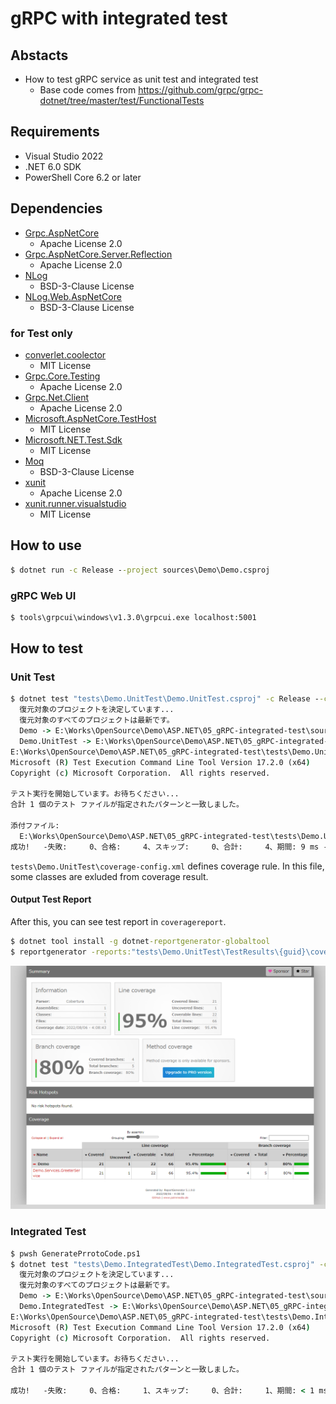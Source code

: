 # gRPC with integrated test

## Abstacts

* How to test gRPC service as unit test and integrated test
  * Base code comes from https://github.com/grpc/grpc-dotnet/tree/master/test/FunctionalTests

## Requirements

* Visual Studio 2022
* .NET 6.0 SDK
* PowerShell Core 6.2 or later

## Dependencies

* [Grpc.AspNetCore](https://github.com/grpc/grpc-dotnet)
  * Apache License 2.0
* [Grpc.AspNetCore.Server.Reflection](https://github.com/grpc/grpc-dotnet)
  * Apache License 2.0
* [NLog](https://github.com/NLog/NLog)
  * BSD-3-Clause License
* [NLog.Web.AspNetCore](https://github.com/NLog/NLog.Web)
  * BSD-3-Clause License

### for Test only

* [converlet.coolector](https://github.com/coverlet-coverage/coverlet)
  * MIT License
* [Grpc.Core.Testing](https://github.com/grpc/grpc)
  * Apache License 2.0
* [Grpc.Net.Client](https://github.com/grpc/grpc-dotnet)
  * Apache License 2.0
* [Microsoft.AspNetCore.TestHost](https://github.com/dotnet/aspnetcore)
  * MIT License
* [Microsoft.NET.Test.Sdk](https://github.com/microsoft/vstest/)
  * MIT License
* [Moq](https://github.com/moq/moq4)
  * BSD-3-Clause License
* [xunit](https://github.com/xunit/xunit)
  * Apache License 2.0
* [xunit.runner.visualstudio](https://github.com/xunit/visualstudio.xunit)
  * MIT License

## How to use

````bat
$ dotnet run -c Release --project sources\Demo\Demo.csproj
````

### gRPC Web UI

````bat
$ tools\grpcui\windows\v1.3.0\grpcui.exe localhost:5001
````

## How to test

### Unit Test

````bat
$ dotnet test "tests\Demo.UnitTest\Demo.UnitTest.csproj" -c Release --collect "XPlat Code Coverage" --settings tests\Demo.UnitTest\coverage-config.xml
  復元対象のプロジェクトを決定しています...
  復元対象のすべてのプロジェクトは最新です。
  Demo -> E:\Works\OpenSource\Demo\ASP.NET\05_gRPC-integrated-test\sources\Demo\bin\Release\net6.0\Demo.dll
  Demo.UnitTest -> E:\Works\OpenSource\Demo\ASP.NET\05_gRPC-integrated-test\tests\Demo.UnitTest\bin\Release\net6.0\Demo.UnitTest.dll
E:\Works\OpenSource\Demo\ASP.NET\05_gRPC-integrated-test\tests\Demo.UnitTest\bin\Release\net6.0\Demo.UnitTest.dll (.NETCoreApp,Version=v6.0) のテスト実行
Microsoft (R) Test Execution Command Line Tool Version 17.2.0 (x64)
Copyright (c) Microsoft Corporation.  All rights reserved.

テスト実行を開始しています。お待ちください...
合計 1 個のテスト ファイルが指定されたパターンと一致しました。

添付ファイル:
  E:\Works\OpenSource\Demo\ASP.NET\05_gRPC-integrated-test\tests\Demo.UnitTest\TestResults\84cb6a40-56f8-4bee-9d19-b73151f0f3c0\coverage.cobertura.xml
成功!   -失敗:     0、合格:     4、スキップ:     0、合計:     4、期間: 9 ms - Demo.UnitTest.dll (net6.0)
````

`tests\Demo.UnitTest\coverage-config.xml` defines coverage rule.
In this file, some classes are exluded from coverage result.

#### Output Test Report

After this, you can see test report in `coveragereport`.

````bat
$ dotnet tool install -g dotnet-reportgenerator-globaltool
$ reportgenerator -reports:"tests\Demo.UnitTest\TestResults\{guid}\coverage.cobertura.xml" -targetdir:"coveragereport" -reporttypes:Html
````

[![report](./images/report.png "report")](./images/report.png)

### Integrated Test

````bat
$ pwsh GeneratePrrotoCode.ps1
$ dotnet test "tests\Demo.IntegratedTest\Demo.IntegratedTest.csproj" -c Release
  復元対象のプロジェクトを決定しています...
  復元対象のすべてのプロジェクトは最新です。
  Demo -> E:\Works\OpenSource\Demo\ASP.NET\05_gRPC-integrated-test\sources\Demo\bin\Release\net6.0\Demo.dll
  Demo.IntegratedTest -> E:\Works\OpenSource\Demo\ASP.NET\05_gRPC-integrated-test\tests\Demo.IntegratedTest\bin\Release\net6.0\Demo.IntegratedTest.dll
E:\Works\OpenSource\Demo\ASP.NET\05_gRPC-integrated-test\tests\Demo.IntegratedTest\bin\Release\net6.0\Demo.IntegratedTest.dll (.NETCoreApp,Version=v6.0) のテスト実行
Microsoft (R) Test Execution Command Line Tool Version 17.2.0 (x64)
Copyright (c) Microsoft Corporation.  All rights reserved.

テスト実行を開始しています。お待ちください...
合計 1 個のテスト ファイルが指定されたパターンと一致しました。

成功!   -失敗:     0、合格:     1、スキップ:     0、合計:     1、期間: < 1 ms - Demo.IntegratedTest.dll (net6.0)
````
